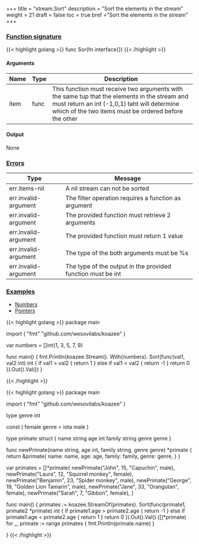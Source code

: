 +++
title = "stream.Sort"
description = "Sort the elements in the stream"
weight = 21
draft = false
toc = true
bref ="Sort the elements in the stream"
+++

<h3 class="section-head" id="h-signature"><a href="#h-signature">Function signature</a></h3>
{{< highlight golang >}}
    func Sor(fn interface{})
{{< /highlight >}}

<h4>Arguments</h4>
<table>
    <thead>
        <tr>
        <th>Name</th>
        <th>Type</th>
        <th>Description</th>
        </tr>
    </thead>
    <tbody>
      <tr>
        <td>item</td>
        <td>func</td>
        <td>This function must receive two arguments with the same tup that the elements in the stream and must return an int (-1,0,1) taht
        will determine which of the two items must be ordered before the other</td>
      </tr>
    </tbody>
</table>
<h4>Output</h4>
None

<h3 class="section-head" id="h-errors"><a href="#h-errors">Errors</a></h3>
<table>
    <thead>
        <tr>
        <th>Type</th>
        <th>Message</th>
        </tr>
    </thead>
    <tbody>
      <tr>
        <td>err.items-nil</td>
        <td>A nil stream can not be sorted</td>
      </tr>
      <tr>
        <td>err.invalid-argument</td>
        <td>The filter operation requires a function as argument</td>
      </tr>
      <tr>
        <td>err.invalid-argument</td>
        <td>The provided function must retrieve 2 arguments</td>
      </tr>            
      <tr>
        <td>err.invalid-argument</td>
        <td>The provided function must return 1 value</td>
      </tr>      
      <tr>
        <td>err.invalid-argument</td>
        <td>The type of the both arguments must be  %s</td>
      </tr>         
      <tr>
        <td>err.invalid-argument</td>
        <td>The type of the output in the provided function must be int</td>
      </tr>      
    </tbody>
</table>
<h3 class="section-head" id="h-examples"><a href="#h-examples">Examples</a></h3>
<nav class="tabs" data-component="tabs">
    <ul>
      <li class="active">
        <a href="#numbers">Numbers</a>
      </li>
      <li>
        <a href="#struct_pointers">Pointers</a>
      </li>
    </ul>
</nav>
<div id="numbers">
{{< highlight golang >}}
package main

import (
	"fmt"
	"github.com/wesovilabs/koazee"
)

var numbers = []int{1, 3, 5, 7, 9}

func main() {
	fmt.Println(koazee.Stream().
		With(numbers).
		Sort(func(val1, val2 int) int {
			if val1 > val2 {
				return 1
			} else if val1 < val2 {
				return -1
			}
			return 0
		}).Out().Val())
}

{{< /highlight >}}
</div>
<div id="struct_pointers">
{{< highlight golang >}}
package main

import (
	"fmt"
	"github.com/wesovilabs/koazee"
)

type genre int

const (
	female genre = iota
	male
)

type primate struct {
	name   string
	age    int
	family string
	genre  genre
}

func newPrimate(name string, age int, family string, genre genre) *primate {
	return &primate{
		name:   name,
		age:    age,
		family: family,
		genre:  genre,
	}
}

var primates = []*primate{
	newPrimate("John", 15, "Capuchin", male),
	newPrimate("Laura", 12, "Squirrel monkey", female),
	newPrimate("Benjamin", 23, "Spider monkey", male),
	newPrimate("George", 19, "Golden Lion Tamarin", male),
	newPrimate("Jane", 33, "Orangutan", female),
	newPrimate("Sarah", 7, "Gibbon", female),
}

func main() {
	primates := koazee.StreamOf(primates).
		Sort(func(primate1, primate2 *primate) int {
			if primate1.age > primate2.age {
				return -1
			} else if primate1.age < primate2.age {
				return 1
			}
			return 0
		}).Out().Val().([]*primate)
	for _, primate := range primates {
		fmt.Println(primate.name)
	}

}
{{< /highlight >}}
</div>
